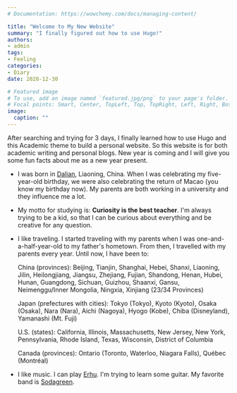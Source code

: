 ```yaml
---
# Documentation: https://wowchemy.com/docs/managing-content/

title: "Welcome to My New Website"
summary: "I finally figured out how to use Hugo!"
authors: 
- admin
tags: 
- Feeling
categories: 
- Diary
date: 2020-12-30

# Featured image
# To use, add an image named `featured.jpg/png` to your page's folder.
# Focal points: Smart, Center, TopLeft, Top, TopRight, Left, Right, BottomLeft, Bottom, BottomRight.
image:
  caption: ""
---
```


After searching and trying for 3 days, I finally learned how to use Hugo and this Academic theme to build a personal website. So this website is for both academic writing and personal blogs. New year is coming and I will give you some fun facts about me as a new year present.

* I was born in [Dalian](https://en.wikipedia.org/wiki/Dalian), Liaoning, China.  When I was celebrating my five-year-old birthday, we were also celebrating the return of Macao (you know my birthday now). My parents are both working in a university and they influence me a lot.

* My motto for studying is: **Curiosity is the best teacher**. I'm always trying to be a kid, so that I can be curious about everything and be creative for any question.

* I like traveling. I started traveling with my parents when I was one-and-a-half-year-old to my father's hometown. From then, I travelled with my parents every year. Until now, I have been to:

   China (provinces): Beijing, Tianjin, Shanghai,  Hebei, Shanxi, Liaoning, Jilin, Heilongjiang, Jiangsu, Zhejiang, Fujian, Shandong, Henan, Hubei, Hunan, Guangdong, Sichuan, Guizhou, Shaanxi, Gansu, Neimenggu/Inner Mongolia, Ningxia, Xinjiang (23/34 Provinces)

   Japan (prefectures with cities): Tokyo (Tokyo), Kyoto (Kyoto), Osaka (Osaka), Nara (Nara), Aichi (Nagoya), Hyogo (Kobe), Chiba (Disneyland), Yamanashi (Mt. Fuji)

   U.S. (states): California, Illinois,  Massachusetts, New Jersey, New York, Pennsylvania, Rhode Island, Texas, Wisconsin, District of Columbia

   Canada (provinces): Ontario (Toronto, Waterloo, Niagara Falls), Québec (Montréal)

* I like music. I can play [Erhu](https://en.wikipedia.org/wiki/Erhu). I'm trying to learn some guitar. My favorite band is [Sodagreen](https://en.wikipedia.org/wiki/Sodagreen). 

